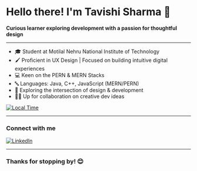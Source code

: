 # Hello there! I'm Tavishi Sharma 👋

**Curious learner exploring development with a passion for thoughtful design**

---

- 🎓 Student at Motilal Nehru National Institute of Technology
- 🖌️ Proficient in UX Design | Focused on building intuitive digital experiences
- 💻 Keen on the PERN & MERN Stacks
- 🔤 Languages: Java, C++, JavaScript (MERN/PERN)
- 🧩 Exploring the intersection of design & development
- 👯‍♀️ Up for collaboration on creative dev ideas

[![Local Time](https://img.shields.io/badge/local%20time-UTC%2B5%3A30-blue?style=flat-square&logo=clockify)](https://time.is/IST)

---

### Connect with me

[![LinkedIn](https://img.shields.io/badge/LinkedIn-tavishi--sharma-blue?style=flat-square&logo=linkedin)](https://www.linkedin.com/in/tavishi-sharma-3615a4239)

---
### Thanks for stopping by! 😊

<!-- LeetCode & GFG badges or links already attached on your profile page -->
